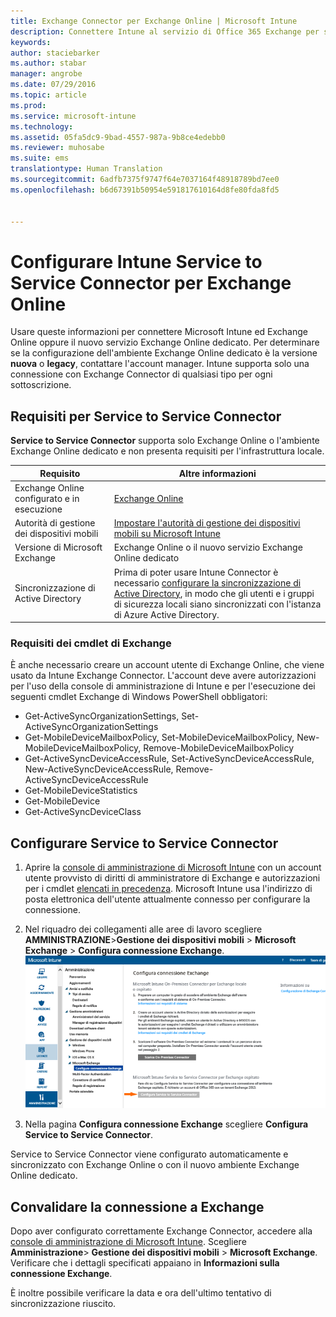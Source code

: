 ```yaml
---
title: Exchange Connector per Exchange Online | Microsoft Intune
description: Connettere Intune al servizio di Office 365 Exchange per supportare la gestione di dispositivi mobili (MDM) di Exchange ActiveSync.
keywords: 
author: staciebarker
ms.author: stabar
manager: angrobe
ms.date: 07/29/2016
ms.topic: article
ms.prod: 
ms.service: microsoft-intune
ms.technology: 
ms.assetid: 05fa5dc9-9bad-4557-987a-9b8ce4edebb0
ms.reviewer: muhosabe
ms.suite: ems
translationtype: Human Translation
ms.sourcegitcommit: 6adfb7375f9747f64e7037164f48918789bd7ee0
ms.openlocfilehash: b6d67391b50954e591817610164d8fe80fda8fd5


---
```


# <a name="configure-the-intune-service-to-service-connector-for-exchange-online"></a>Configurare Intune Service to Service Connector per Exchange Online

Usare queste informazioni per connettere Microsoft Intune ed Exchange Online oppure il nuovo servizio Exchange Online dedicato. Per determinare se la configurazione dell'ambiente Exchange Online dedicato è la versione **nuova** o **legacy**, contattare l'account manager. Intune supporta solo una connessione con Exchange Connector di qualsiasi tipo per ogni sottoscrizione.

## <a name="service-to-service-connector-requirements"></a>Requisiti per Service to Service Connector
**Service to Service Connector** supporta solo Exchange Online o l'ambiente Exchange Online dedicato e non presenta requisiti per l'infrastruttura locale.

|Requisito|Altre informazioni|
|---------------|--------------------|
|Exchange Online configurato e in esecuzione|[Exchange Online](https://technet.microsoft.com/library/jj200580.aspx) |
|Autorità di gestione dei dispositivi mobili| [Impostare l'autorità di gestione dei dispositivi mobili su Microsoft Intune](prerequisites-for-enrollment.md#step-2-set-mdm-authority)|
|Versione di Microsoft Exchange|Exchange Online o il nuovo servizio Exchange Online dedicato|
|Sincronizzazione di Active Directory|Prima di poter usare Intune Connector è necessario [configurare la sincronizzazione di Active Directory](/intune/get-started/start-with-a-paid-subscription-to-microsoft-intune-step-3), in modo che gli utenti e i gruppi di sicurezza locali siano sincronizzati con l'istanza di Azure Active Directory.|

### <a name="exchange-cmdlet-requirements"></a>Requisiti dei cmdlet di Exchange

È anche necessario creare un account utente di Exchange Online, che viene usato da Intune Exchange Connector. L'account deve avere autorizzazioni per l'uso della console di amministrazione di Intune e per l'esecuzione dei seguenti cmdlet Exchange di Windows PowerShell obbligatori:

 - Get-ActiveSyncOrganizationSettings, Set-ActiveSyncOrganizationSettings
 - Get-MobileDeviceMailboxPolicy, Set-MobileDeviceMailboxPolicy, New-MobileDeviceMailboxPolicy, Remove-MobileDeviceMailboxPolicy
 - Get-ActiveSyncDeviceAccessRule, Set-ActiveSyncDeviceAccessRule, New-ActiveSyncDeviceAccessRule, Remove-ActiveSyncDeviceAccessRule
 - Get-MobileDeviceStatistics
 - Get-MobileDevice
 - Get-ActiveSyncDeviceClass

## <a name="set-up-the-service-to-service-connector"></a>Configurare Service to Service Connector

1. Aprire la [console di amministrazione di Microsoft Intune](http://manage.microsoft.com) con un account utente provvisto di diritti di amministratore di Exchange e autorizzazioni per i cmdlet [elencati in precedenza](#exchange-cmdlet-requirements). Microsoft Intune usa l'indirizzo di posta elettronica dell'utente attualmente connesso per configurare la connessione.

2.  Nel riquadro dei collegamenti alle aree di lavoro scegliere **AMMINISTRAZIONE**>**Gestione dei dispositivi mobili** > **Microsoft Exchange** > **Configura connessione Exchange**.
![Configurare la pagina Service to Service Connector](../media/intunesa5cservicetoserviceconnector.png)

3.  Nella pagina **Configura connessione Exchange** scegliere **Configura Service to Service Connector**.


Service to Service Connector viene configurato automaticamente e sincronizzato con Exchange Online o con il nuovo ambiente Exchange Online dedicato.

## <a name="validate-your-exchange-connection"></a>Convalidare la connessione a Exchange

Dopo aver configurato correttamente Exchange Connector, accedere alla [console di amministrazione di Microsoft Intune](http://manage.microsoft.com). Scegliere **Amministrazione**> **Gestione dei dispositivi mobili** > **Microsoft Exchange**. Verificare che i dettagli specificati appaiano in **Informazioni sulla connessione Exchange**.

È inoltre possibile verificare la data e ora dell'ultimo tentativo di sincronizzazione riuscito.



<!--HONumber=Dec16_HO2-->


